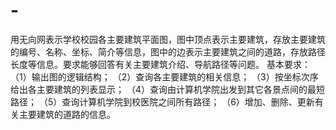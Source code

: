 # -
用无向网表示学校校园各主要建筑平面图，图中顶点表示主要建筑，存放主要建筑的编号、名称、坐标、简介等信息，图中的边表示主要建筑之间的道路，存放路径长度等信息。要求能够回答有关主要建筑介绍、导航路径等问题。 基本要求：   （1）输出图的逻辑结构；   （2）查询各主要建筑的相关信息；   （3）按坐标次序给出各主要建筑的列表显示；     （4）查询由计算机学院出发到其它各景点间的最短路径；   （5）查询计算机学院到校医院之间所有路径；   （6）增加、删除、更新有关主要建筑的道路的信息。
